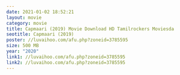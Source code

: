 ```yaml
---
date: 2021-01-02 18:52:21
layout: movie
category: movie
title: Capmaari (2019) Movie Download HD Tamilrockers Moviesda
seotitle: Capmaari (2019)
poster: //luvaihoo.com/afu.php?zoneid=3785595
size: 500 MB
year: "2020"
link1: //luvaihoo.com/afu.php?zoneid=3785595
link2: //luvaihoo.com/afu.php?zoneid=3785595
---
```

